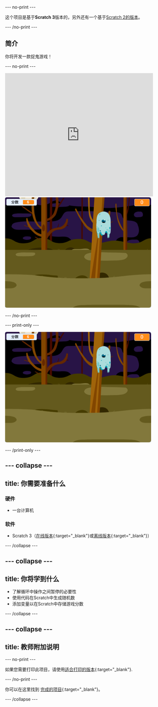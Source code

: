 --- no-print ---

这个项目是基于**Scratch 3**版本的，另外还有一个基于[Scratch 2的版本](https://projects.raspberrypi.org/zh-CN/projects/ghostbusters-scratch2)。

--- /no-print ---

## 简介

你将开发一款捉鬼游戏！

--- no-print ---

<div class="scratch-preview">
  <iframe allowtransparency="true" width="485" height="402" src="https://scratch.mit.edu/projects/embed/345447272/?autostart=false" frameborder="0" scrolling="no"></iframe>
  <img src="images/showcase-static.png">
</div>

--- /no-print ---

--- print-only ---

![展示](images/showcase-static.png)

--- /print-only ---

--- collapse ---
---
title: 你需要准备什么
---

### 硬件

- 一台计算机

### 软件

- Scratch 3（[在线版本](https://rpf.io/scratchon){:target="_blank"}或[离线版本](https://rpf.io/scratchoff){:target="_blank"}）

--- /collapse ---

--- collapse ---
---
title: 你将学到什么
---

- 了解循环中操作之间暂停的必要性
- 使用代码在Scratch中生成随机数
- 添加变量以在Scratch中存储游戏分数

--- /collapse ---

--- collapse ---
---
title: 教师附加说明
---

--- no-print ---

如果您需要打印此项目，请使用[适合打印的版本](https://projects.raspberrypi.org/zh-CN/projects/ghostbusters/print){:target="_blank"}.

--- /no-print ---

你可以在这里找到 [完成的项目](https://rpf.io/p/zh-CN/ghostbusters-get){:target="_blank"}。

--- /collapse ---
